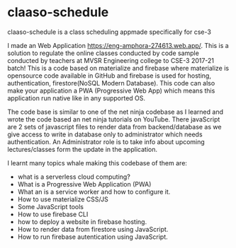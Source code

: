 # claaso-schedule
claaso-schedule is a class scheduling appmade specifically for cse-3


I made an Web Application https://eng-amphora-274613.web.app/. This is a solution to regulate the online classes conducted by code sample conducted by teachers at MVSR Engineering college to CSE-3 2017-21 batch! This is a code based on materialize and firebase where materialize is opensource code available in GitHub and firebase is used for hosting, authentication, firestore(NoSQL Modern Database). This code can also make your application a PWA (Progressive Web App)
which means this application run native like in any supported OS.

The code base is similar to one of the net ninja codebase as I learned and wrote the code based an net ninja tutorials on YouTube. There javaScript are 2 sets of javascript files to render data from
backend/database as we give access to write in database only to administrator which needs authentication. An Administrator role is to take info about upcoming lectures/classes form the update in the application.

I learnt many topics whale making this codebase of them are:
- what is a serverless cloud computing?
- What is a Progressive Web Application (PWA)
- What an is a service worker and how to configure it.
- How to use materialize CSS/JS 
- Some JavaScript tools 
- How to use firebase CLI
- how to deploy a website in firebase hosting.
- How to render data from firestore using JavaScript.
- How to run firebase autentication using JavaScript.
